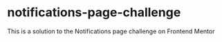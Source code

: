 # notifications-page-challenge
This is a solution to the Notifications page challenge on Frontend Mentor
